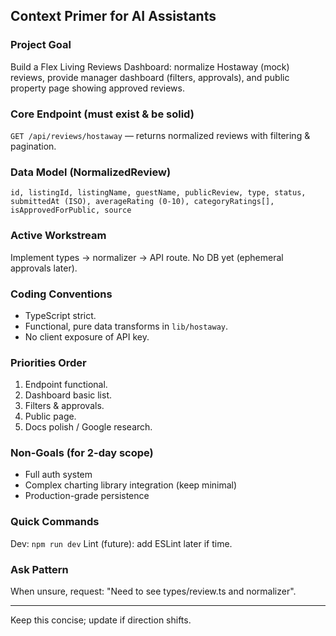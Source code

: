## Context Primer for AI Assistants

### Project Goal
Build a Flex Living Reviews Dashboard: normalize Hostaway (mock) reviews, provide manager dashboard (filters, approvals), and public property page showing approved reviews.

### Core Endpoint (must exist & be solid)
`GET /api/reviews/hostaway` — returns normalized reviews with filtering & pagination.

### Data Model (NormalizedReview)
```
id, listingId, listingName, guestName, publicReview, type, status, submittedAt (ISO), averageRating (0-10), categoryRatings[], isApprovedForPublic, source
```

### Active Workstream
Implement types -> normalizer -> API route. No DB yet (ephemeral approvals later).

### Coding Conventions
- TypeScript strict.
- Functional, pure data transforms in `lib/hostaway`.
- No client exposure of API key.

### Priorities Order
1. Endpoint functional.
2. Dashboard basic list.
3. Filters & approvals.
4. Public page.
5. Docs polish / Google research.

### Non-Goals (for 2-day scope)
- Full auth system
- Complex charting library integration (keep minimal)
- Production-grade persistence

### Quick Commands
Dev: `npm run dev`
Lint (future): add ESLint later if time.

### Ask Pattern
When unsure, request: "Need to see types/review.ts and normalizer".

---
Keep this concise; update if direction shifts.
